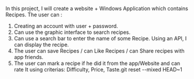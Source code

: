In this project, I will create a website + Windows Application which contains Recipes. The user can : 
1. Creating an account with user + password.
2. Can use the graphic interface to search recipes.
3. Can use a search bar to enter the name of some Recipe. Using an API, I can display the recipe.
4. The user can save Recipes / can Like Recipes / can Share recipes with app friends.
5. The user can mark a recipe if he did it from the app/Website and can rate It using criterias: Difficulty, Price, Taste.git reset --mixed HEAD~1